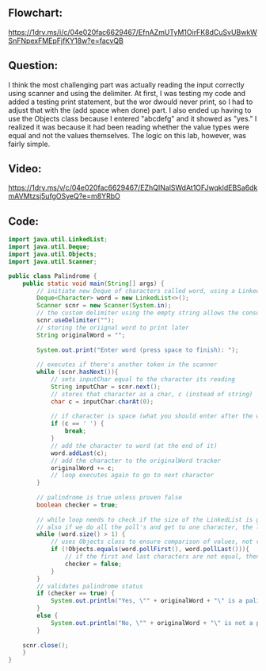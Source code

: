 ## Flowchart:
https://1drv.ms/i/c/04e020fac6629467/EfnAZmUTyM1OirFK8dCuSvUBwkWSnFNpexFMEpFjfKY18w?e=facvQB

## Question:
I think the most challenging part was actually reading the input correctly using scanner and using the delimiter. At first, I was testing my code and added a testing print statement, but the wor dwould never print, so I had to adjust that with the (add space when done) part. 
I also ended up having to use the Objects class because I entered "abcdefg" and it showed as "yes." I realized it was because it had been reading whether the value types were equal and not the values themselves.
The logic on this lab, however, was fairly simple.

## Video:
https://1drv.ms/v/c/04e020fac6629467/EZhQINalSWdAt1OFJwqkldEBSa6dkmAVMtzsj5ufgOSyeQ?e=m8YRbO

## Code:
``` java
import java.util.LinkedList;
import java.util.Deque;
import java.util.Objects;
import java.util.Scanner;

public class Palindrome {
    public static void main(String[] args) {
        // initiate new Deque of characters called word, using a LinkedList
        Deque<Character> word = new LinkedList<>();
        Scanner scnr = new Scanner(System.in);
        // the custom delimiter using the empty string allows the console to read character by character, rather than by word
        scnr.useDelimiter("");
        // storing the oriignal word to print later
        String originalWord = "";
        
        System.out.print("Enter word (press space to finish): ");
        
        // executes if there's another token in the scanner
        while (scnr.hasNext()){
            // sets inputChar equal to the character its reading
            String inputChar = scnr.next();
            // stores that character as a char, c (instead of string)
            char c = inputChar.charAt(0);
            
            // if character is space (what you should enter after the word), stop the loop -> doesn't execute in the statements below
            if (c == ' ') {
                break;
            }
            // add the character to word (at the end of it)
            word.addLast(c);
            // add the character to the originalWord tracker
            originalWord += c;
            // loop executes again to go to next character
        }
       
        // palindrome is true unless proven false
        boolean checker = true;
        
        // while loop needs to check if the size of the LinkedList is greater than 1, since pollLast() will fail otherwise
        // also if we do all the poll's and get to one character, the loop shouldn't execute anymore
        while (word.size() > 1) {
            // uses Objects class to ensure comparison of values, not value types
            if (!Objects.equals(word.pollFirst(), word.pollLast())){
                // if the first and last characters are not equal, then it is immediately not a palindrome
                checker = false;
            }
        }
        // validates palindrome status
        if (checker == true) {
            System.out.println("Yes, \"" + originalWord + "\" is a palindrome.");
        }
        else {
            System.out.println("No, \"" + originalWord + "\" is not a palindrome.");
        }
        
    scnr.close();   
    }
}
```
